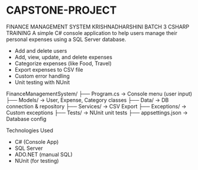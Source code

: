 # CAPSTONE-PROJECT
FINANCE MANAGEMENT SYSTEM
KRISHNADHARSHINI BATCH 3 CSHARP TRAINING
A simple C# console application to help users manage their personal expenses using a SQL Server database.

* Add and delete users
* Add, view, update, and delete expenses
* Categorize expenses (like Food, Travel)
* Export expenses to CSV file
* Custom error handling
* Unit testing with NUnit

FinanceManagementSystem/
├── Program.cs              → Console menu (user input)
├── Models/                 → User, Expense, Category classes
├── Data/                   → DB connection & repository
├── Services/               → CSV Export
├── Exceptions/             → Custom exceptions
├── Tests/                  → NUnit unit tests
├── appsettings.json        → Database config

 Technologies Used

* C# (Console App)
* SQL Server
* ADO.NET (manual SQL)
* NUnit (for testing)
